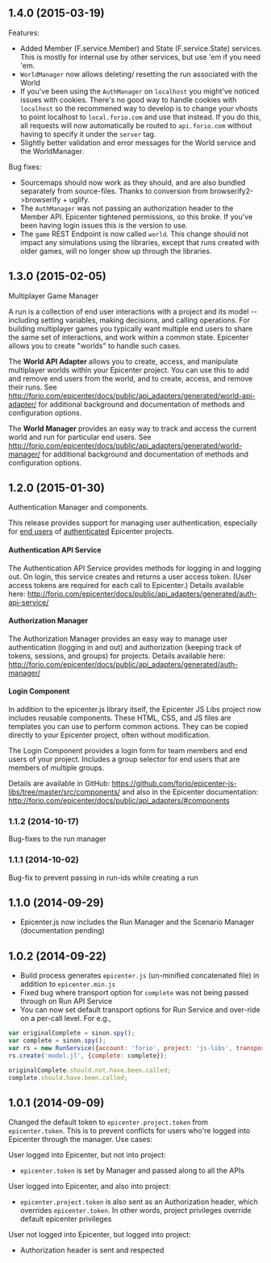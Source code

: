 <a name="1.3.0"></a>
## 1.4.0 (2015-03-19)
Features:
- Added Member (F.service.Member) and State (F.service.State) services. This is mostly for internal use by other services, but use 'em if you need 'em.
- `WorldManager` now allows deleting/ resetting the run associated with the World
- If you've been using the `AuthManager` on `localhost` you might've noticed issues with cookies. There's no good way to handle cookies with `localhost` so the recommened way to develop is to change your vhosts to point localhost to `local.forio.com` and use that instead. If you do this, all requests will now automatically be routed to `api.forio.com` without having to specify it under the `server` tag.
- Slightly better validation and error messages for the World service and the WorldManager.

Bug fixes:
- Sourcemaps should now work as they should, and are also bundled separately from source-files. Thanks to conversion from browserify2->browserify + uglify.
- The `AuthManager` was not passing an authorization header to the Member API. Epicenter tightened permissions, so this broke. If you've been having login issues this is the version to use.
- The `game` REST Endpoint is now called `world`. This change should not impact any simulations using the libraries, except that runs created with older games, will no longer show up through the libraries.


<a name="1.3.0"></a>
## 1.3.0 (2015-02-05)
Multiplayer Game Manager

A run is a collection of end user interactions with a project and its model -- including setting variables, making decisions, and calling operations. For building multiplayer games you typically want multiple end users to share the same set of interactions, and work within a common state. Epicenter allows you to create "worlds" to handle such cases.

The **World API Adapter** allows you to create, access, and manipulate multiplayer worlds within your Epicenter project. You can use this to add and remove end users from the world, and to create, access, and remove their runs. See http://forio.com/epicenter/docs/public/api_adapters/generated/world-api-adapter/ for additional background and documentation of methods and configuration options.

The **World Manager** provides an easy way to track and access the current world and run for particular end users. See http://forio.com/epicenter/docs/public/api_adapters/generated/world-manager/ for additional background and documentation of methods and configuration options.


<a name="1.2.0"></a>
## 1.2.0 (2015-01-30)
Authentication Manager and components.

This release provides support for managing user authentication, especially for [end users](http://forio.com/epicenter/docs/public/glossary/#users) of [authenticated](http://forio.com/epicenter/docs/public/glossary/#access) Epicenter projects.

#### Authentication API Service
The Authentication API Service provides methods for logging in and logging out. On login, this service creates and returns a user access token. (User access tokens are required for each call to Epicenter.) Details available here: http://forio.com/epicenter/docs/public/api_adapters/generated/auth-api-service/

#### Authorization Manager

The Authorization Manager provides an easy way to manage user authentication (logging in and out) and authorization (keeping track of tokens, sessions, and groups) for projects. Details available here: http://forio.com/epicenter/docs/public/api_adapters/generated/auth-manager/

#### Login Component

In addition to the epicenter.js library itself, the Epicenter JS Libs project now includes reusable components. These HTML, CSS, and JS files are templates you can use to perform common actions. They can be copied directly to your Epicenter project, often without modification.

The Login Component provides a login form for team members and end users of your project. Includes a group selector for end users that are members of multiple groups.

Details are available in GitHub: https://github.com/forio/epicenter-js-libs/tree/master/src/components/ and also in the Epicenter documentation: http://forio.com/epicenter/docs/public/api_adapters/#components

<a name="1.1.2"></a>
### 1.1.2 (2014-10-17)

Bug-fixes to the run manager

<a name="1.1.1"></a>
### 1.1.1 (2014-10-02)

Bug-fix to prevent passing in run-ids while creating a run

<a name="1.1.0"></a>
## 1.1.0 (2014-09-29)

- Epicenter.js now includes the Run Manager and the Scenario Manager (documentation pending)

<a name="1.0.2"></a>
## 1.0.2 (2014-09-22)
- Build process generates `epicenter.js` (un-minified concatenated file) in addition to `epicenter.min.js`
- Fixed bug where transport option for `complete` was not being passed through on Run API Service
- You can now set default transport options for Run Service and over-ride on a per-call level. For e.g.,

```javascript
var originalComplete = sinon.spy();
var complete = sinon.spy();
var rs = new RunService({account: 'forio', project: 'js-libs', transport: {complete: originalComplete}});
rs.create('model.jl', {complete: complete});

originalComplete.should.not.have.been.called;
complete.should.have.been.called;
```


<a name="1.0.1"></a>
## 1.0.1 (2014-09-09)

Changed the default token to `epicenter.project.token` from `epicenter.token`. This is to prevent conflicts for users who're logged into Epicenter through the manager. Use cases:

User logged into Epicenter, but not into project:
 - `epicenter.token` is set by Manager and passed along to all the APIs

 User logged into Epicenter, and also into project:
 - `epicenter.project.token` is also sent as an Authorization header, which overrides `epicenter.token`. In other words, project privileges override default epicenter privileges

 User not logged into Epicenter, but logged into project:
 - Authorization header is sent and respected
